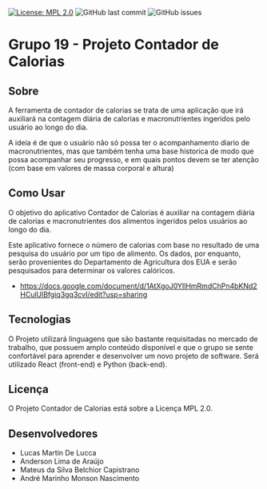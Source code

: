 [![License: MPL 2.0](https://img.shields.io/badge/License-MPL_2.0-brightgreen.svg)](https://opensource.org/licenses/MPL-2.0) <img alt="GitHub last commit" src="https://img.shields.io/github/last-commit/ES-UFABC/Contador-de-calorias"> <img alt="GitHub issues" src="https://img.shields.io/github/issues/ES-UFABC/Contador-de-calorias">

# Grupo 19 - Projeto Contador de Calorias 

## Sobre
A ferramenta de contador de calorias se trata de uma aplicação que irá auxiliará na contagem diária de calorias e macronutrientes ingeridos pelo usuário ao longo do dia.

A ideia é de que o usuário não só possa ter o acompanhamento diario de macronutrientes, mas que também tenha uma base historica de modo que possa acompanhar seu progresso, e em quais pontos devem se ter atenção (com base em valores de massa corporal e altura)

## Como Usar

O objetivo do aplicativo Contador de Calorias é auxiliar na contagem diária de calorias e macronutrientes dos alimentos ingeridos pelos usuários ao longo do dia.

Este aplicativo fornece o número de calorias com base no resultado de uma pesquisa do usuário por um tipo de alimento. Os dados, por enquanto, serão provenientes do Departamento de Agricultura dos EUA e serão pesquisados para determinar os valores calóricos.

* https://docs.google.com/document/d/1AtXgoJ0YIlHmRmdChPn4bKNd2HCulUlBfgiq3gq3cvI/edit?usp=sharing

## Tecnologias

O Projeto utilizará linguagens que são bastante requisitadas no mercado de trabalho, que possuem amplo conteúdo disponível e que o grupo se sente confortável para aprender e desenvolver um novo projeto de software. Será utilizado React (front-end) e Python (back-end).


## Licença

O Projeto Contador de Calorias está sobre a Licença MPL 2.0.

## Desenvolvedores

- Lucas Martin De Lucca 
- Anderson Lima de Araújo 
- Mateus da Silva Belchior Capistrano
- André Marinho Monson Nascimento 
